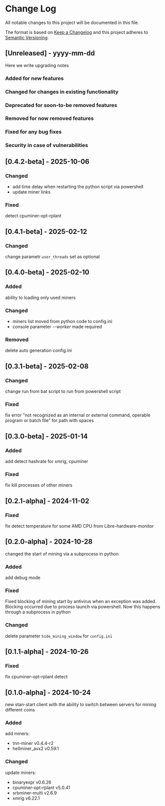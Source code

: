 # Change Log
All notable changes to this project will be documented in this file.
 
The format is based on [Keep a Changelog](http://keepachangelog.com/)
and this project adheres to [Semantic Versioning](http://semver.org/).
 
## [Unreleased] - yyyy-mm-dd
 
Here we write upgrading notes 
 
### Added for new features
 
### Changed for changes in existing functionality

### Deprecated for soon-to-be removed features
 
### Removed for now removed features

### Fixed for any bug fixes

### Security in case of vulnerabilities

## [0.4.2-beta] - 2025-10-06

### Changed

- add time delay when restarting the python script via powershell
- update miner links

### Fixed

detect cpuminer-opt-rplant

## [0.4.1-beta] - 2025-02-12

### Changed

change parametr ``user_threads`` set as optional

## [0.4.0-beta] - 2025-02-10

### Added

ability to loading only used miners

### Changed

- miners list moved from python code to config.ini
- console parameter *--worker* made required

### Removed

delete auto generation config.ini

## [0.3.1-beta] - 2025-02-08

### Changed
 
change run from bat script to run from powershell script

### Fixed

fix error "not recognized as an internal or external command,
operable program or batch file" for path with spaces

## [0.3.0-beta] - 2025-01-14

### Added

add detect hashrate for xmrig, cpuminer

### Fixed

fix kill processes of other miners

## [0.2.1-alpha] - 2024-11-02

### Fixed

fix detect temperature for some AMD CPU from Libre-hardware-monitor

## [0.2.0-alpha] - 2024-10-28

changed the start of mining via a subprocess in python

### Added

add debug mode

### Fixed

Fixed blocking of mining start by antivirus when an exception was added. Blocking occurred due to process launch via powershell. Now this happens through a subprocess in python

### Changed

delete parameter `hide_mining_window` for `config.ini`

## [0.1.1-alpha] - 2024-10-26
 
### Fixed

fix cpuminer-opt-rplant detect

## [0.1.0-alpha] - 2024-10-24
  
new stan-start client with the ability to switch between servers for mining different coins
 
### Added
 
 add miners:

- tnn-miner v0.4.4-r2 
- hellminer_avx2 v0.59.1

### Changed
  
update miners:

- binaryexpr v0.6.26
- cpuminer-opt-rplant v5.0.41
- srbminer-multi v2.6.9
- xmrig v6.22.1

 
